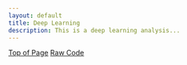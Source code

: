 ```yaml
---
layout: default
title: Deep Learning 
description: This is a deep learning analysis...
---
```


<div class="btn-container flex-parent jc-center">
    <a href="#page-top" class="btn margin-right text-uppercase">Top of Page</a>
    <a href="https://gist.github.com/benjamin-j-cooper/199066be1182152361cadcaee8f05a5b" class="btn text-uppercase">Raw Code</a>
</div>